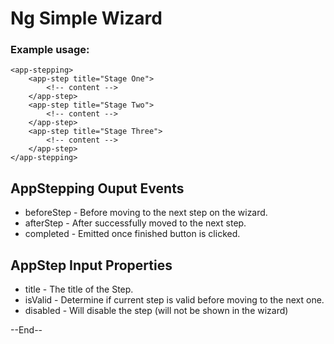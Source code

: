 # Ng Simple Wizard
### Example usage:

    <app-stepping>
	    <app-step title="Stage One">
			<!-- content -->
		</app-step>
	    <app-step title="Stage Two">
			<!-- content -->
		</app-step>
	    <app-step title="Stage Three">
			<!-- content -->
		</app-step>
    </app-stepping>

## AppStepping Ouput Events
 - beforeStep - Before moving to the next step on the wizard.
 - afterStep - After successfully moved to the next step.
 - completed - Emitted once finished button is clicked.

## AppStep Input Properties
 - title - The title of the Step.
 - isValid - Determine if current step is valid before moving to the next one.
 - disabled - Will disable the step (will not be shown in the wizard)

--End--
